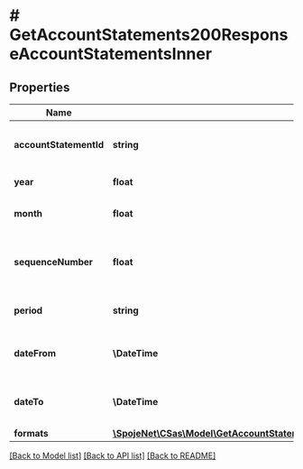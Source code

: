 # # GetAccountStatements200ResponseAccountStatementsInner

## Properties

Name | Type | Description | Notes
------------ | ------------- | ------------- | -------------
**accountStatementId** | **string** | Unique identifier of the account statement | [optional]
**year** | **float** | Year of the statement | [optional]
**month** | **float** | Month of the statement | [optional]
**sequenceNumber** | **float** | The account statement&#39;s sequence number | [optional]
**period** | **string** | Period of the statement | [optional]
**dateFrom** | **\DateTime** | The start-date of the statement period | [optional]
**dateTo** | **\DateTime** | The end-date of the statement period | [optional]
**formats** | [**\SpojeNet\CSas\Model\GetAccountStatements200ResponseAccountStatementsInnerFormatsInner[]**](GetAccountStatements200ResponseAccountStatementsInnerFormatsInner.md) |  | [optional]

[[Back to Model list]](../../README.md#models) [[Back to API list]](../../README.md#endpoints) [[Back to README]](../../README.md)
